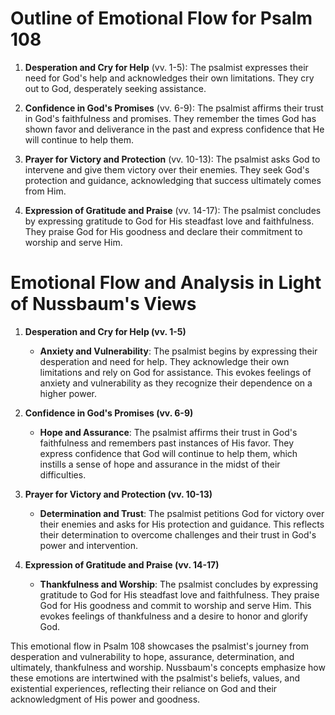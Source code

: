 # Outline of Emotional Flow for Psalm 108

1. **Desperation and Cry for Help** (vv. 1-5): The psalmist expresses their need for God's help and acknowledges their own limitations. They cry out to God, desperately seeking assistance.

2. **Confidence in God's Promises** (vv. 6-9): The psalmist affirms their trust in God's faithfulness and promises. They remember the times God has shown favor and deliverance in the past and express confidence that He will continue to help them.

3. **Prayer for Victory and Protection** (vv. 10-13): The psalmist asks God to intervene and give them victory over their enemies. They seek God's protection and guidance, acknowledging that success ultimately comes from Him.

4. **Expression of Gratitude and Praise** (vv. 14-17): The psalmist concludes by expressing gratitude to God for His steadfast love and faithfulness. They praise God for His goodness and declare their commitment to worship and serve Him.

# Emotional Flow and Analysis in Light of Nussbaum's Views

1. **Desperation and Cry for Help (vv. 1-5)**
    - **Anxiety and Vulnerability**: The psalmist begins by expressing their desperation and need for help. They acknowledge their own limitations and rely on God for assistance. This evokes feelings of anxiety and vulnerability as they recognize their dependence on a higher power.

2. **Confidence in God's Promises (vv. 6-9)**
    - **Hope and Assurance**: The psalmist affirms their trust in God's faithfulness and remembers past instances of His favor. They express confidence that God will continue to help them, which instills a sense of hope and assurance in the midst of their difficulties.

3. **Prayer for Victory and Protection (vv. 10-13)**
    - **Determination and Trust**: The psalmist petitions God for victory over their enemies and asks for His protection and guidance. This reflects their determination to overcome challenges and their trust in God's power and intervention.

4. **Expression of Gratitude and Praise (vv. 14-17)**
    - **Thankfulness and Worship**: The psalmist concludes by expressing gratitude to God for His steadfast love and faithfulness. They praise God for His goodness and commit to worship and serve Him. This evokes feelings of thankfulness and a desire to honor and glorify God.

This emotional flow in Psalm 108 showcases the psalmist's journey from desperation and vulnerability to hope, assurance, determination, and ultimately, thankfulness and worship. Nussbaum's concepts emphasize how these emotions are intertwined with the psalmist's beliefs, values, and existential experiences, reflecting their reliance on God and their acknowledgment of His power and goodness.
